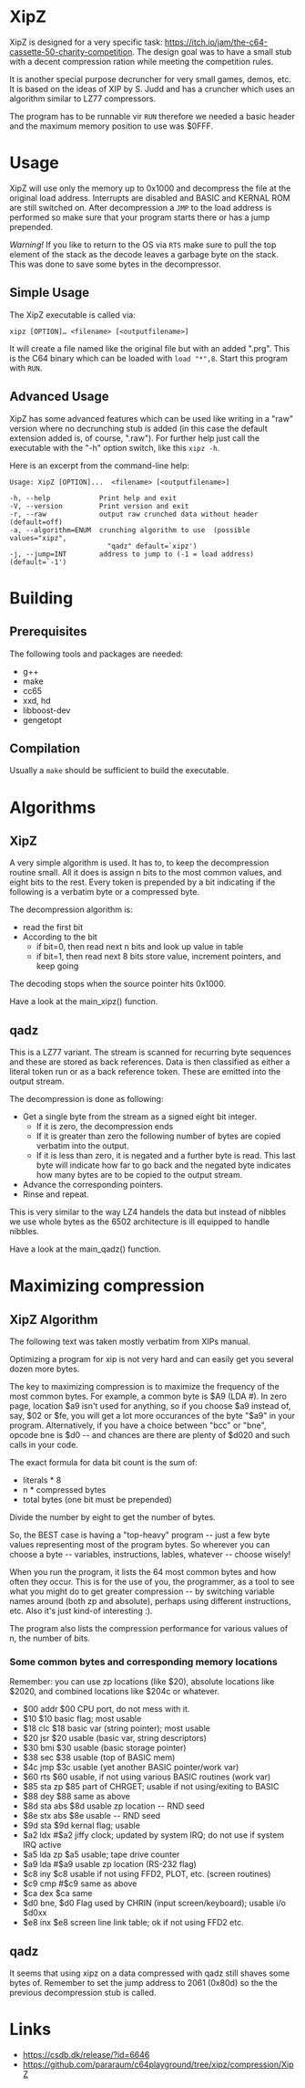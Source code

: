 # XipZ #

XipZ is designed for a very specific task:
https://itch.io/jam/the-c64-cassette-50-charity-competition. The
design goal was to have a small stub with a decent compression ration
while meeting the competition rules.

It is another special purpose decruncher for very small games, demos,
etc. It is based on the ideas of XIP by S. Judd and has a cruncher
which uses an algorithm similar to LZ77 compressors.

The program has to be runnable vir `RUN` therefore we needed a basic
header and the maximum memory position to use was $0FFF.

# Usage #

XipZ will use only the memory up to 0x1000 and decompress the file at
the original load address. Interrupts are disabled and BASIC and
KERNAL ROM are still switched on. After decompression a `JMP` to the
load address is performed so make sure that your program starts there
or has a jump prepended.

*Warning!* If you like to return to the OS via `RTS` make sure to pull
the top element of the stack as the decode leaves a garbage byte on
the stack. This was done to save some bytes in the decompressor.

## Simple Usage ##

The XipZ executable is called via:

	xipz [OPTION]… <filename> [<outputfilename>]

It will create a file named like the original file but with an added
".prg". This is the C64 binary which can be loaded with `load
"*",8`. Start this program with `RUN`.

## Advanced Usage ##

XipZ has some advanced features which can be used like writing in a
"raw" version where no decrunching stub is added (in this case the
default extension added is, of course, ".raw"). For further help just
call the executable with the "-h" option switch, like this `xipz -h`.

Here is an excerpt from the command-line help:

	Usage: XipZ [OPTION]...  <filename> [<outputfilename>]

	-h, --help			  Print help and exit
	-V, --version		  Print version and exit
	-r, --raw			  output raw crunched data without header  (default=off)
	-a, --algorithm=ENUM  crunching algorithm to use  (possible values="xipz",
							"qadz" default=`xipz')
	-j, --jump=INT		  address to jump to (-1 = load address)  (default=`-1')

# Building #

## Prerequisites ##

The following tools and packages are needed:

 * g++
 * make
 * cc65
 * xxd, hd
 * libboost-dev
 * gengetopt

## Compilation ##

Usually a `make` should be sufficient to build the executable.

# Algorithms #

## XipZ ##

A very simple algorithm is used.  It has to, to keep the decompression
routine small.  All it does is assign n bits to the most common
values, and eight bits to the rest. Every token is prepended by a bit
indicating if the following is a verbatim byte or a compressed byte.

The decompression algorithm is:

 * read the first bit
 * According to the bit
   - if bit=0, then read next n bits and look up value in table
   - if bit=1, then read next 8 bits store value, increment pointers, and keep going

The decoding stops when the source pointer hits 0x1000.

Have a look at the main_xipz() function.

## qadz ##

This is a LZ77 variant. The stream is scanned for recurring byte
sequences and these are stored as back references. Data is then
classified as either a literal token run or as a back reference
token. These are emitted into the output stream.

The decompression is done as following:

 * Get a single byte from the stream as a signed eight bit integer.
   - If it is zero, the decompression ends
   - If it is greater than zero the following number of bytes are
     copied verbatim into the output.
   - If it is less than zero, it is negated and a further byte is
     read. This last byte will indicate how far to go back and the
     negated byte indicates how many bytes are to be copied to the
     output stream.
 * Advance the corresponding pointers.
 * Rinse and repeat.

This is very similar to the way LZ4 handels the data but instead of
nibbles we use whole bytes as the 6502 architecture is ill equipped to
handle nibbles.

Have a look at the main_qadz() function.

# Maximizing compression #

## XipZ Algorithm ##

The following text was taken mostly verbatim from XIPs manual.

Optimizing a program for xip is not very hard and can easily get you
several dozen more bytes.

The key to maximizing compression is to maximize the frequency of the
most common bytes.  For example, a common byte is $A9 (LDA #).  In
zero page, location $a9 isn't used for anything, so if you choose $a9
instead of, say, $02 or $fe, you will get a lot more occurances of the
byte "$a9" in your program.  Alternatively, if you have a choice between
"bcc" or "bne", opcode bne is $d0 -- and chances are there are plenty
of $d020 and such calls in your code.

The exact formula for data bit count is the sum of:

 * literals * 8
 * n * compressed bytes
 * total bytes (one bit must be prepended)
 
Divide the number by eight to get the number of bytes.

So, the BEST case is having a "top-heavy" program -- just a few byte
values representing most of the program bytes.  So wherever you can choose
a byte -- variables, instructions, lables, whatever -- choose wisely!

When you run the program, it lists the 64 most common bytes and how often
they occur.  This is for the use of you, the programmer, as a tool to see
what you might do to get greater compression -- by switching variable names
around (both zp and absolute), perhaps using different instructions, etc.
Also it's just kind-of interesting :).

The program also lists the compression performance for various values of n,
the number of bits. 

### Some common bytes and corresponding memory locations ###

Remember: you can use zp locations (like $20), absolute locations like $2020,
and combined locations like $204c or whatever.

 * $00	addr	$00	CPU port, do not mess with it.
 * $10	$10	basic flag; most usable
 * $18	clc	$18	basic var (string pointer); most usable
 * $20	jsr	$20	usable (basic var, string descriptors)
 * $30	bmi	$30	usable (basic storage pointer)
 * $38	sec	$38	usable (top of BASIC mem)
 * $4c	jmp	$3c	usable (yet another BASIC pointer/work var)
 * $60	rts	$60	usable, if not using various BASIC routines (work var)
 * $85	sta zp	$85	part of CHRGET; usable if not using/exiting to BASIC
 * $88	dey	$88	same as above
 * $8d	sta abs	$8d	usable zp location -- RND seed
 * $8e	stx abs	$8e	usable -- RND seed
 * $9d	sta $9d	kernal flag; usable
 * $a2	ldx #$a2 jiffy clock; updated by system IRQ; do not use if system IRQ active
 * $a5	lda zp	$a5	usable; tape drive counter
 * $a9	lda #$a9 usable zp location (RS-232 flag)
 * $c8	iny	$c8	usable if not using FFD2, PLOT, etc. (screen routines)
 * $c9	cmp #$c9 same as above
 * $ca	dex	$ca	same
 * $d0	bne, $d0 Flag used by CHRIN (input screen/keyboard); usable i/o	$d0xx
 * $e8	inx	$e8	screen line link table; ok if not using FFD2 etc.

## qadz ##

It seems that using xipz on a data compressed with qadz still shaves
some bytes of. Remember to set the jump address to 2061 (0x80d) so the
the previous decompression stub is called.

# Links #

 * https://csdb.dk/release/?id=6646
 * https://github.com/pararaum/c64playground/tree/xipz/compression/XipZ
